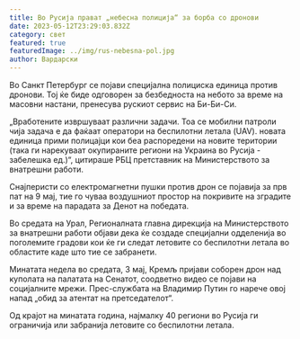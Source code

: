 ```yaml
---
title: Во Русија прават „небесна полиција“ за борба со дронови
date: 2023-05-12T23:29:03.832Z
category: свет
featured: true
featuredImage: ../img/rus-nebesna-pol.jpg
author: Вардарски
---
```

Во Санкт Петербург се појави специјална полициска единица против дронови. Тој ќе биде одговорен за безбедноста на небото за време на масовни настани, пренесува рускиот сервис на Би-Би-Си.

„Вработените извршуваат различни задачи. Тоа се мобилни патроли чија задача е да фаќаат оператори на беспилотни летала (UAV). новата единица прими полицајци кои беа распоредени на новите територии (така ги нарекуваат окупираните региони на Украина во Русија - забелешка ед.)“, цитираше РБЦ претставник на Министерството за внатрешни работи.

Снајперисти со електромагнетни пушки против дрон се појавија за прв пат на 9 мај, тие го чуваа воздушниот простор на покривите на зградите и за време на парадата за Денот на победата.

Во средата на Урал, Регионалната главна дирекција на Министерството за внатрешни работи објави дека ќе создаде специјални одделенија во поголемите градови кои ќе ги следат летовите со беспилотни летала во областите каде што тие се забранети.

Минатата недела во средата, 3 мај, Кремљ пријави соборен дрон над куполата на палатата на Сенатот, соодветно видео се појави на социјалните мрежи. Прес-службата на Владимир Путин го нарече овој напад „обид за атентат на претседателот“.

Од крајот на минатата година, најмалку 40 региони во Русија ги ограничија или забранија летовите со беспилотни летала.